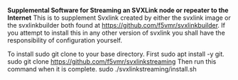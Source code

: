 **Supplemental Software for Streaming an SVXLink node or repeater to the Internet**
This is to supplement Svxlink created by either the svxlink image or the svxlinkbuilder both found at https://github.com/f5vmr/svxlinkbuilder.
If you attempt to install this in any other version of svxlink you shall have the responsibility of configuration yourself.

To install sudo git clone to your base directory. 
First sudo apt install -y git. 
sudo git clone https://github.com/f5vmr/svxlinkstreaming 
Then run this command when it is complete.
sudo ./svxlinkstreaming/install.sh
